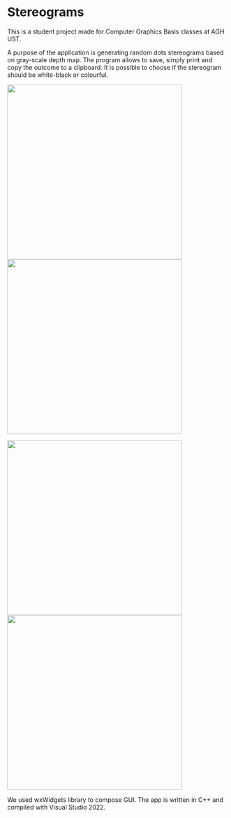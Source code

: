 # Stereograms

This is a student project made for Computer Graphics Basis classes at AGH UST.


A purpose of the application is generating random dots stereograms based on gray-scale depth map. The program allows to save, simply print and copy the outcome to a clipboard. It is possible to choose if the stereogram should be white-black or colourful.

<img src=https://user-images.githubusercontent.com/79938517/184540821-90c57b5b-8a4a-41e0-8554-2178aa302ca5.png width=400><img src=(https://user-images.githubusercontent.com/79938517/184540825-81770705-9758-4997-b6a7-8f92a1a8f16f.png width=400>


<img src=https://user-images.githubusercontent.com/79938517/184540914-d9ddb60f-6e2a-41b6-9f16-dc867bcc9b09.png width=400><img src=https://user-images.githubusercontent.com/79938517/184540878-5c9ee51a-7573-4654-a984-95b42ad09823.png width=400>


We used wxWidgets library to compose GUI. The app is written in C++ and compiled with Visual Studio 2022.
